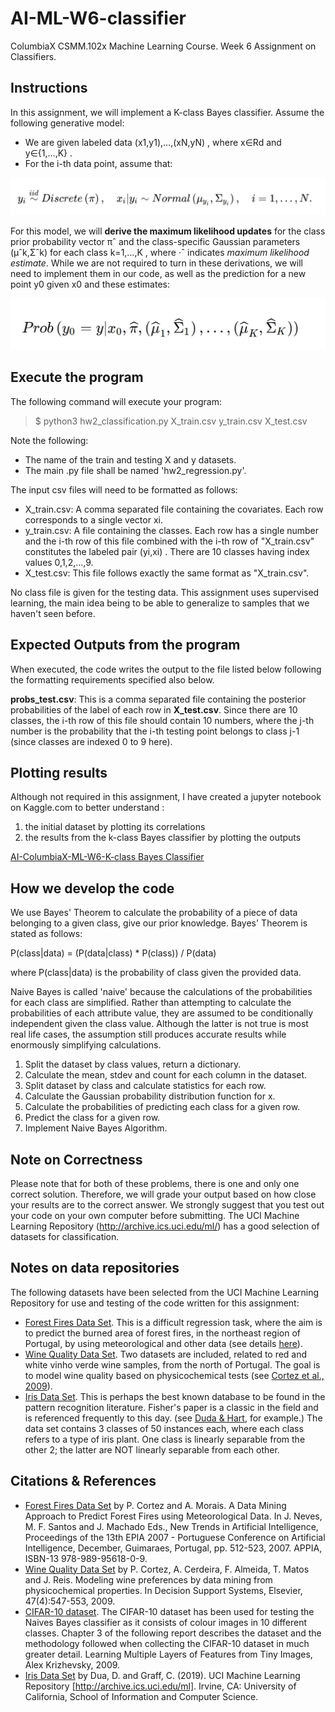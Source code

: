 ﻿# AI-ML-W6-classifier

ColumbiaX CSMM.102x Machine Learning Course. Week 6 Assignment on Classifiers.

## Instructions

In this assignment, we will implement a K-class Bayes classifier. Assume the following generative model: 

- We are given labeled data  (x1,y1),…,(xN,yN) , where  x∈Rd  and  y∈{1,…,K} .
- For the i-th data point, assume that:

![equation_1: yi∼iidDiscrete(π),xi|yi∼Normal(μyi,Σyi),i=1,…,N.](./ref/eq1.JPG?raw=true)

For this model, we will **derive the maximum likelihood updates** for the class prior probability vector  πˆ  and the class-specific Gaussian parameters (μˆk,Σˆk) for each class k=1,…,K , where ⋅ˆ indicates *maximum likelihood estimate*. While we are not required to turn in these derivations, we will need to implement them in our code, as well as the prediction for a new point y0 given x0 and these estimates:

![equation_2: Prob(y0=y|x0,πˆ,(μˆ1,Σˆ1),…,(μˆK,ΣˆK))](./ref/eq2.JPG?raw=true)

## Execute the program

The following command will execute your program:
> $ python3 hw2_classification.py X_train.csv y_train.csv X_test.csv

Note the following:
- The name of the train and testing X and y datasets. 
- The main .py file shall be named 'hw2_regression.py'.

The input csv files will need to be formatted as follows:

- X_train.csv: A comma separated file containing the covariates. Each row corresponds to a single vector  xi.
- y_train.csv: A file containing the classes. Each row has a single number and the i-th row of this file combined with the i-th row of "X_train.csv" constitutes the labeled pair  (yi,xi) . There are 10 classes having index values 0,1,2,...,9.
- X_test.csv: This file follows exactly the same format as "X_train.csv". 

No class file is given for the testing data. This assignment uses supervised learning, the main idea being to be able to generalize to samples that we haven't seen before.


## Expected Outputs from the program

When executed, the code writes the output to the file listed below following the formatting requirements specified also below.

**probs_test.csv**: This is a comma separated file containing the posterior probabilities of the label of each row in **X_test.csv**. Since there are 10 classes, the i-th row of this file should contain 10 numbers, where the j-th number is the probability that the i-th testing point belongs to class j-1 (since classes are indexed 0 to 9 here).

## Plotting results

Although not required in this assignment, I have created a jupyter notebook on Kaggle.com to better understand :
1. the initial dataset by plotting its correlations
2. the results from the k-class Bayes classifier by plotting the outputs

[AI-ColumbiaX-ML-W6-K-class Bayes Classifier](https://www.kaggle.com/mariamingallon/ai-columbiax-ml-w6-k-class-bayes-classifier)


## How we develop the code

We use Bayes' Theorem to calculate the probability of a piece of data belonging to a given class, give our prior knowledge. Bayes' Theorem is stated as follows:

P(class|data) = (P(data|class) * P(class)) / P(data)

where 
P(class|data) is the probability of class given the provided data.

Naive Bayes is called 'naive' because the calculations of the probabilities for each class are simplified. Rather than attempting to calculate the probabilities of each attribute value, they are assumed to be conditionally independent given the class value. Although the latter is not true is most real life cases, the assumption still produces accurate results while enormously simplifying calculations.

1. Split the dataset by class values, return a dictionary.
2. Calculate the mean, stdev and count for each column in the dataset.
3. Split dataset by class and calculate statistics for each row.
4. Calculate the Gaussian probability distribution function for x.
5. Calculate the probabilities of predicting each class for a given row.
6. Predict the class for a given row.
7. Implement Naive Bayes Algorithm.


## Note on Correctness

Please note that for both of these problems, there is one and only one correct solution. Therefore, we will grade your output based on how close your results are to the correct answer. We strongly suggest that you test out your code on your own computer before submitting. The UCI Machine Learning Repository (http://archive.ics.uci.edu/ml/) has a good selection of datasets for classification.

## Notes on data repositories

The following datasets have been selected from the UCI Machine Learning Repository for use and testing of the code written for this assignment:

- [Forest Fires Data Set](http://archive.ics.uci.edu/ml/datasets/Forest+Fires). This is a difficult regression task, where the aim is to predict the burned area of forest fires, in the northeast region of Portugal, by using meteorological and other data (see details [here](http://www.dsi.uminho.pt/~pcortez/forestfires)).
- [Wine Quality Data Set](http://archive.ics.uci.edu/ml/datasets/Wine+Quality). Two datasets are included, related to red and white vinho verde wine samples, from the north of Portugal. The goal is to model wine quality based on physicochemical tests (see [Cortez et al., 2009](http://www3.dsi.uminho.pt/pcortez/wine/)).
- [Iris Data Set](http://archive.ics.uci.edu/ml/datasets/Iris). This is perhaps the best known database to be found in the pattern recognition literature. Fisher's paper is a classic in the field and is referenced frequently to this day. (see [Duda & Hart](http://rexa.info/paper/e6b7a3a8c46efef785a6ab735be07dafa0713ff3), for example.) The data set contains 3 classes of 50 instances each, where each class refers to a type of iris plant. One class is linearly separable from the other 2; the latter are NOT linearly separable from each other.


## Citations & References

- [Forest Fires Data Set](http://archive.ics.uci.edu/ml/datasets/Forest+Fires) by P. Cortez and A. Morais. A Data Mining Approach to Predict Forest Fires using Meteorological Data. In J. Neves, M. F. Santos and J. Machado Eds., New Trends in Artificial Intelligence, Proceedings of the 13th EPIA 2007 - Portuguese Conference on Artificial Intelligence, December, Guimaraes, Portugal, pp. 512-523, 2007. APPIA, ISBN-13 978-989-95618-0-9.
- [Wine Quality Data Set](http://archive.ics.uci.edu/ml/datasets/Wine+Quality) by P. Cortez, A. Cerdeira, F. Almeida, T. Matos and J. Reis. Modeling wine preferences by data mining from physicochemical properties. In Decision Support Systems, Elsevier, 47(4):547-553, 2009.
- [CIFAR-10 dataset](https://www.cs.toronto.edu/~kriz/cifar.html). The CIFAR-10 dataset has been used for testing the Naives Bayes classifier as it consists of colour images in 10 different classes. Chapter 3 of the following report describes the dataset and the methodology followed when collecting the CIFAR-10 dataset in much greater detail. Learning Multiple Layers of Features from Tiny Images, Alex Krizhevsky, 2009.
- [Iris Data Set](http://archive.ics.uci.edu/ml/datasets/Iris) by Dua, D. and Graff, C. (2019). UCI Machine Learning Repository [http://archive.ics.uci.edu/ml]. Irvine, CA: University of California, School of Information and Computer Science.